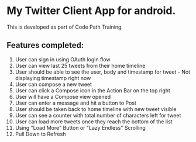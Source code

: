 My Twitter Client App for android.
==============================

This is developed as part of Code Path Training

Features completed:
---------
1. User can sign in using OAuth login flow
2. User can view last 25 tweets from their home timeline 
3. User should be able to see the user, body and timestamp for tweet - Not displaying timestamp right now 
4. User can compose a new tweet
5. User can click a Compose icon in the Action Bar on the top right
6. User will have a Compose view opened 
7. User can enter a message and hit a button to Post 
8. User should be taken back to home timeline with new tweet visible 
9. User can see a counter with total number of characters left for tweet
10. User can load more tweets once they reach the bottom of the list
11. Using "Load More" Button or "Lazy Endless" Scrolling
12. Pull Down to Refresh
